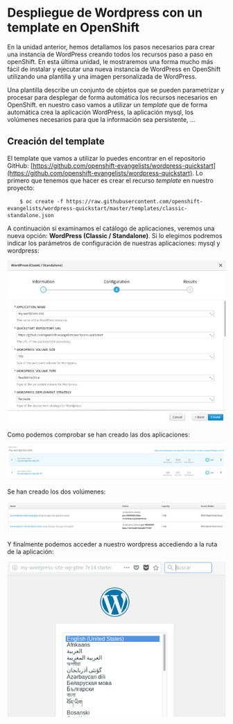 # Despliegue de Wordpress con un template en OpenShift

En la unidad anterior, hemos detallamos los pasos necesarios para crear una instancia de WordPress creando todos los recursos paso a paso en openShift. En esta última unidad, le mostraremos una forma mucho más fácil de instalar y ejecutar una nueva instancia de WordPress en OpenShift utilizando una plantilla y una imagen personalizada de WordPress.

Una plantilla describe un conjunto de objetos que se pueden parametrizar y procesar para desplegar de forma automática los recursos necesarios en OpenShift. en nuestro caso vamos a utilizar un *template* que de forma automática crea la aplicación WordPress, la aplicación mysql, los volúmenes necesarios para que la información sea persistente, ...

## Creación del template

El template que vamos a utilizar lo puedes encontrar en el repositorio GitHub: [https://github.com/openshift-evangelists/wordpress-quickstart](https://github.com/openshift-evangelists/wordpress-quickstart). Lo primero que tenemos que hacer es crear el recurso *template* en nuestro proyecto:

        $ oc create -f https://raw.githubusercontent.com/openshift-evangelists/wordpress-quickstart/master/templates/classic-standalone.json

A continuación si examinamos el catálogo de aplicaciones, veremos una nueva opción: **WordPress (Classic / Standalone)**. Si lo elegimos podremos indicar los parámetros de configuración de nuestras aplicaciones: mysql y wordpress:

![wp](img/wp1.png)

Como podemos comprobar se han creado las dos aplicaciones:

![wp](img/wp2.png)

Se han creado los dos volúmenes:

![wp](img/wp3.png)

Y finalmente podemos acceder a nuestro wordpress accediendo a la ruta de la aplicación:

![wp](img/wp4.png)

